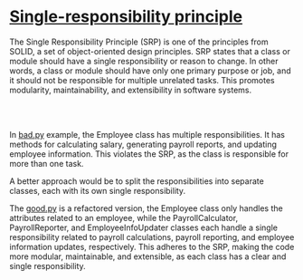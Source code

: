 # [Single-responsibility principle](https://en.wikipedia.org/wiki/Single-responsibility_principle)

The Single Responsibility Principle (SRP) is one of the principles from SOLID, a set of object-oriented design principles. SRP states that a class or module should have a single responsibility or reason to change. In other words, a class or module should have only one primary purpose or job, and it should not be responsible for multiple unrelated tasks. This promotes modularity, maintainability, and extensibility in software systems.

<br />
<br />

In [bad.py](/SRP/bad.py) example, the Employee class has multiple responsibilities. It has methods for calculating salary, generating payroll reports, and updating employee information. This violates the SRP, as the class is responsible for more than one task.

A better approach would be to split the responsibilities into separate classes, each with its own single responsibility.

The [good.py](/SRP/good.py) is a refactored version, the Employee class only handles the attributes related to an employee, while the PayrollCalculator, PayrollReporter, and EmployeeInfoUpdater classes each handle a single responsibility related to payroll calculations, payroll reporting, and employee information updates, respectively. This adheres to the SRP, making the code more modular, maintainable, and extensible, as each class has a clear and single responsibility.
